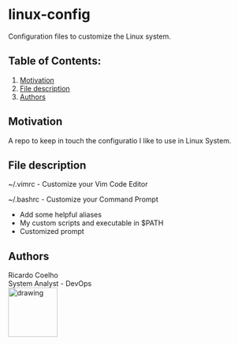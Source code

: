 # linux-config

Configuration files to customize the Linux system.

## Table of Contents:

1. [Motivation](#motivation)
2. [File description](#file)
3. [Authors](#author)

## Motivation <a name="motivation"></a>

A repo to keep in touch the configuratio I like to use in Linux System.

## File description <a name="file"></a>

~/.vimrc - Customize your Vim Code Editor

~/.bashrc - Customize your Command Prompt
- Add some helpful aliases
- My custom scripts and executable in $PATH
- Customized prompt

## Authors <a name="author"></a>
Ricardo Coelho <br />
System Analyst - DevOps <br />
<img src='https://octodex.github.com/images/spidertocat.png' alt="drawing" width="100"/>